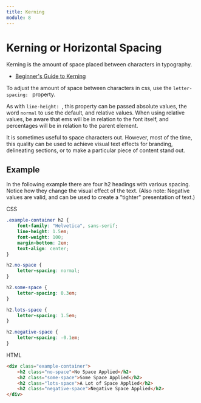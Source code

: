 ```yaml
---
title: Kerning
module: 8
---
```


# Kerning or Horizontal Spacing

Kerning is the amount of space placed between characters in typography.

- [Beginner's Guide to Kerning](https://designschool.canva.com/blog/kerning/)

To adjust the amount of space between characters in css, use the `letter-spacing: ` property.

As with `line-height: `, this property can be passed absolute values, the word `normal` to use the default, and relative values. When using relative values, be aware that ems will be in relation to the font itself, and percentages will be in relation to the parent element.

It is sometimes useful to space characters out. However, most of the time, this quality can be used to achieve visual text effects for branding, delineating sections, or to make a particular piece of content stand out.

## Example

In the following example there are four h2 headings with various spacing. Notice how they change the visual effect of the text. (Also note: Negative values are valid, and can be used to create a "tighter" presentation of text.)

<div id="code-heading">CSS</div>

```css
.example-container h2 {
    font-family: "Helvetica", sans-serif;
    line-height: 1.5em;
    font-weight: 100;
    margin-bottom: 2em;
    text-align: center;
}

h2.no-space {
    letter-spacing: normal;
}

h2.some-space {
    letter-spacing: 0.3em;
}

h2.lots-space {
    letter-spacing: 1.5em;
}

h2.negative-space {
    letter-spacing: -0.1em;
}
```

<div id="code-ruler"></div>
<div id="code-heading">HTML</div>

```html
<div class="example-container">
    <h2 class="no-space">No Space Applied</h2>
    <h2 class="some-space">Some Space Applied</h2>
    <h2 class="lots-space">A Lot of Space Applied</h2>
    <h2 class="negative-space">Negative Space Applied</h2>
</div>
```

<div class="displayed_code_example">
<style>
    .example-container h2 {
        font-family: "Helvetica", sans-serif;
        font-size: 1.2em;
        line-height: 1.5em;
        font-weight: 100;
        margin-bottom: 2em;
        text-align: center;
    }

    h2.no-space {
        letter-spacing: normal;
    }

    h2.some-space {
        letter-spacing: 0.3em;
    }

    h2.lots-space {
        letter-spacing: 1.5em;
    }

    h2.negative-space {
        letter-spacing: -0.1em;
    }
    </style>
    <div class="example-container">
        <h2 class="no-space">No Space Applied</h2>
        <h2 class="some-space">Some Space Applied</h2>
        <h2 class="lots-space">A Lot of Space Applied</h2>
        <h2 class="negative-space">Negative Space Applied</h2>
    </div>
</div>

| [**[View on GitHub Download]**](https://github.com/Montana-Media-Arts/341-work/tree/master/lectureCode/08/letter-spacing-01/index.html) | [**[Live Example]**](https://montana-media-arts.github.io/341-work/lectureCode/08/letter-spacing-01/) |





 
